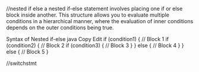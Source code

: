 //nested if else
 a nested if-else statement involves placing one if or else block inside another. This structure allows you to evaluate multiple conditions in a hierarchical manner, where the evaluation of inner conditions depends on the outer conditions being true.

Syntax of Nested if-else
java
Copy
Edit
if (condition1) {
    // Block 1
    if (condition2) {
        // Block 2
        if (condition3) {
            // Block 3
        }
    } else {
        // Block 4
    }
} else {
    // Block 5
}

//switchstmt

